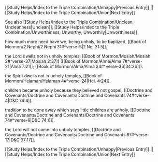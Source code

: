 [[Study Helps/Index to the Triple Combination/Unhappy|Previous Entry]]  ||  [[Study Helps/Index to the Triple Combination/Union|Next Entry]]

 See also [[Study Helps/Index to the Triple Combination/Unclean, Uncleanness|Unclean]]; [[Study Helps/Index to the Triple Combination/Unworthiness, Unworthy, Unworthily|Unworthiness]]

 how much more need have we, being unholy, to be baptized, [[Book of Mormon/2 Nephi/2 Nephi 31#^verse-5|2 Ne. 31:5]].

 the Lord dwells not in unholy temples, [[Book of Mormon/Mosiah/Mosiah 2#^verse-37|Mosiah 2:37]] ([[Book of Mormon/Alma/Alma 7#^verse-21|Alma 7:21]]; [[Book of Mormon/Alma/Alma 34#^verse-36|34:36]]).

 the Spirit dwells not in unholy temples, [[Book of Mormon/Helaman/Helaman 4#^verse-24|Hel. 4:24]].

 children became unholy because they believed not gospel, [[Doctrine and Covenants/Doctrine and Covenants/Doctrine and Covenants 74#^verse-4|D&C 74:4]].

 tradition to be done away which says little children are unholy, [[Doctrine and Covenants/Doctrine and Covenants/Doctrine and Covenants 74#^verse-6|D&C 74:6]].

 the Lord will not come into unholy temples, [[Doctrine and Covenants/Doctrine and Covenants/Doctrine and Covenants 97#^verse-17|D&C 97:17]].

[[Study Helps/Index to the Triple Combination/Unhappy|Previous Entry]]  ||  [[Study Helps/Index to the Triple Combination/Union|Next Entry]]